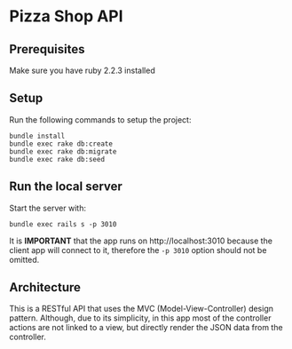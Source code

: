 # Pizza Shop API
## Prerequisites

Make sure you have ruby 2.2.3 installed

## Setup

Run the following commands to setup the project:

```
bundle install
bundle exec rake db:create
bundle exec rake db:migrate
bundle exec rake db:seed
```

## Run the local server

Start the server with:
```
bundle exec rails s -p 3010
```
It is **IMPORTANT** that the app runs on
http://localhost:3010 because the client app
will connect to it, therefore the `-p 3010` option should
not be omitted.

## Architecture

This is a RESTful API that uses the MVC (Model-View-Controller) design pattern. Although, due to its simplicity, in this app most of the controller actions are not
linked to a view, but directly render the JSON data from the controller.
